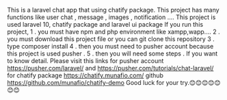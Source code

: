 This is a laravel chat app that using chatify package.
This project has many functions like user chat , message , images , notification ....
This project is used laravel 10, chatify package and laravel ui package
If you run this project,
 1 . you must have npm and php environment like xampp,wapp....
 2 . you must download this project file or you can git clone this repository
 3 . type composer install
 4 . then you must need to pusher account because this project is used pusher .
 5 . then you will need some steps . If you want to know detail. Please visit this links
    for pusher account https://pusher.com/laravel/ and https://pusher.com/tutorials/chat-laravel/
    for chatify package https://chatify.munafio.com/   github  https://github.com/munafio/chatify-demo
Good luck for your try.😊😊😊😊😊😊😊

